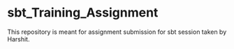 # sbt_Training_Assignment
This repository is meant for assignment submission for sbt session taken by Harshit.
